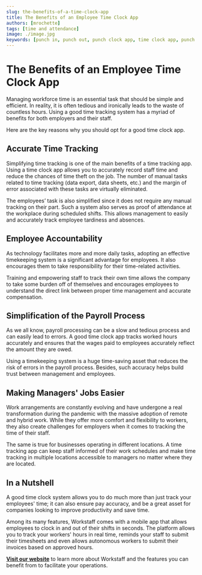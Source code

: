 ```yaml
---
slug: the-benefits-of-a-time-clock-app
title: The Benefits of an Employee Time Clock App
authors: [mrochette]
tags: [time and attendance]
image: ./image.jpg
keywords: [punch in, punch out, punch clock app, time clock app, punch in clock app, timesheet mobile app]
---
```



# The Benefits of an Employee Time Clock App

Managing workforce time is an essential task that should be simple and efficient. In reality, it is often tedious and ironically leads to the waste of countless hours. Using a good time tracking system has a myriad of benefits for both employers and their staff.

Here are the key reasons why you should opt for a good time clock app.

<!--truncate-->

## Accurate Time Tracking
Simplifying time tracking is one of the main benefits of a time tracking app. Using a time clock app allows you to accurately record staff time and reduce the chances of time theft on the job.
The number of manual tasks related to time tracking (data export, data sheets, etc.) and the margin of error associated with these tasks are virtually eliminated.

The employees’ task is also simplified since it does not require any manual tracking on their part. Such a system also serves as proof of attendance at the workplace during scheduled shifts. This allows management to easily and accurately track employee tardiness and absences.

## Employee Accountability
As technology facilitates more and more daily tasks, adopting an effective timekeeping system is a significant advantage for employees. It also encourages them to take responsibility for their time-related activities.

Training and empowering staff to track their own time allows the company to take some burden off of themselves and encourages employees to understand the direct link between proper time management and accurate compensation.

## Simplification of the Payroll Process
As we all know, payroll processing can be a slow and tedious process and can easily lead to errors. A good time clock app tracks worked hours accurately and ensures that the wages paid to employees accurately reflect the amount they are owed.

Using a timekeeping system is a huge time-saving asset that reduces the risk of errors in the payroll process. Besides, such accuracy helps build trust between management and employees.

## Making Managers' Jobs Easier
Work arrangements are constantly evolving and have undergone a real transformation during the pandemic with the massive adoption of remote and hybrid work. While they offer more comfort and flexibility to workers, they also create challenges for employers when it comes to tracking the time of their staff.

The same is true for businesses operating in different locations. A time tracking app can keep staff informed of their work schedules and make time tracking in multiple locations accessible to managers no matter where they are located.


## In a Nutshell
A good time clock system allows you to do much more than just track your employees' time; it can also ensure pay accuracy, and be a great asset for companies looking to improve productivity and save time.

Among its many features, Workstaff comes with a mobile app that allows employees to clock in and out of their shifts in seconds. The platform allows you to track your workers' hours in real time, reminds your staff to submit their timesheets and even allows autonomous workers to submit their invoices based on approved hours.

[**Visit our website**](https://workstaff.app/) to learn more about Workstaff and the features you can benefit from to facilitate your operations. 
